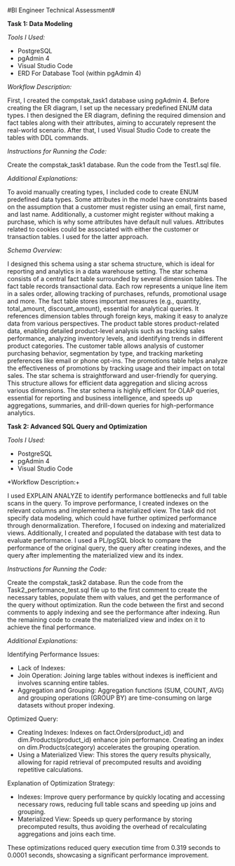 #BI Engineer Technical Assessment#

**Task 1: Data Modeling**

*Tools I Used:*

- PostgreSQL
- pgAdmin 4
- Visual Studio Code
- ERD For Database Tool (within pgAdmin 4)

*Workflow Description:*

First, I created the compstak_task1 database using pgAdmin 4. 
Before creating the ER diagram, I set up the necessary predefined ENUM data types. 
I then designed the ER diagram, defining the required dimension and fact tables along with their attributes, aiming to accurately represent the real-world scenario. 
After that, I used Visual Studio Code to create the tables with DDL commands.

*Instructions for Running the Code:*

Create the compstak_task1 database.
Run the code from the Test1.sql file.

*Additional Explanations:*

To avoid manually creating types, I included code to create ENUM predefined data types. 
Some attributes in the model have constraints based on the assumption that a customer must register using an email, first name, and last name. 
Additionally, a customer might register without making a purchase, which is why some attributes have default null values. 
Attributes related to cookies could be associated with either the customer or transaction tables.
I used for the latter approach.

*Schema Overview:*

I designed this schema using a star schema structure, which is ideal for reporting and analytics in a data warehouse setting. 
The star schema consists of a central fact table surrounded by several dimension tables.
The fact table records transactional data. Each row represents a unique line item in a sales order, allowing tracking of purchases, refunds, promotional usage and more. 
The fact table stores important measures (e.g., quantity, total_amount, discount_amount), essential for analytical queries.
It references dimension tables through foreign keys, making it easy to analyze data from various perspectives. 
The product table stores product-related data, enabling detailed product-level analysis such as tracking sales performance, analyzing inventory levels, and identifying trends in different product categories. 
The customer table allows analysis of customer purchasing behavior, segmentation by type, and tracking marketing preferences like email or phone opt-ins. 
The promotions table helps analyze the effectiveness of promotions by tracking usage and their impact on total sales.
The star schema is straightforward and user-friendly for querying. 
This structure allows for efficient data aggregation and slicing across various dimensions. 
The star schema is highly efficient for OLAP queries, essential for reporting and business intelligence, and speeds up aggregations, summaries, and drill-down queries for high-performance analytics.


**Task 2: Advanced SQL Query and Optimization**

*Tools I Used:*

- PostgreSQL
- pgAdmin 4
- Visual Studio Code

*Workflow Description:+

I used EXPLAIN ANALYZE to identify performance bottlenecks and full table scans in the query. 
To improve performance, I created indexes on the relevant columns and implemented a materialized view. 
The task did not specify data modeling, which could have further optimized performance through denormalization. 
Therefore, I focused on indexing and materialized views.
Additionally, I created and populated the database with test data to evaluate performance. 
I used a PL/pgSQL block to compare the performance of the original query, the query after creating indexes, and the query after implementing the materialized view and its index.

*Instructions for Running the Code:*

Create the compstak_task2 database.
Run the code from the Task2_performance_test.sql file up to the first comment to create the necessary tables, populate them with values, and get the performance of the query without optimization.
Run the code between the first and second comments to apply indexing and see the performance after indexing.
Run the remaining code to create the materialized view and index on it to achieve the final performance.

*Additional Explanations:*

Identifying Performance Issues:

- Lack of Indexes:
- Join Operation: Joining large tables without indexes is inefficient and involves scanning entire tables.
- Aggregation and Grouping: Aggregation functions (SUM, COUNT, AVG) and grouping operations (GROUP BY) are time-consuming on large datasets without proper indexing.

Optimized Query:

- Creating Indexes:
    Indexes on fact.Orders(product_id) and dim.Products(product_id) enhance join performance.
    Creating an index on dim.Products(category) accelerates the grouping operation.
- Using a Materialized View: 
    This stores the query results physically, allowing for rapid retrieval of precomputed results and avoiding repetitive calculations.

Explanation of Optimization Strategy:

- Indexes: Improve query performance by quickly locating and accessing necessary rows, reducing full table scans and speeding up joins and grouping.
- Materialized View: Speeds up query performance by storing precomputed results, thus avoiding the overhead of recalculating aggregations and joins each time.

These optimizations reduced query execution time from 0.319 seconds to 0.0001 seconds, showcasing a significant performance improvement.

